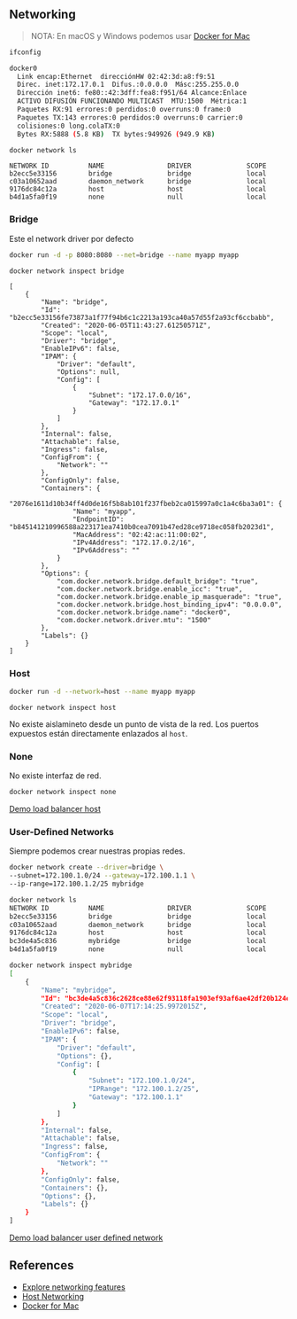 ## Networking

> NOTA: En macOS y Windows podemos usar [Docker for Mac](https://gist.github.com/BretFisher/5e1a0c7bcca4c735e716abf62afad389)

```bash
ifconfig
```

```bash
docker0   
  Link encap:Ethernet  direcciónHW 02:42:3d:a8:f9:51  
  Direc. inet:172.17.0.1  Difus.:0.0.0.0  Másc:255.255.0.0
  Dirección inet6: fe80::42:3dff:fea8:f951/64 Alcance:Enlace
  ACTIVO DIFUSIÓN FUNCIONANDO MULTICAST  MTU:1500  Métrica:1
  Paquetes RX:91 errores:0 perdidos:0 overruns:0 frame:0
  Paquetes TX:143 errores:0 perdidos:0 overruns:0 carrier:0
  colisiones:0 long.colaTX:0 
  Bytes RX:5888 (5.8 KB)  TX bytes:949926 (949.9 KB)
```

```bash
docker network ls
```

```
NETWORK ID          NAME                DRIVER              SCOPE
b2ecc5e33156        bridge              bridge              local
c03a10652aad        daemon_network      bridge              local
9176dc84c12a        host                host                local
b4d1a5fa0f19        none                null                local
```

### Bridge

Este el network driver por defecto

```bash
docker run -d -p 8080:8080 --net=bridge --name myapp myapp
```

```
docker network inspect bridge
```

```
[
    {
        "Name": "bridge",
        "Id": "b2ecc5e33156fe73873a1f77f94b6c1c2213a193ca40a57d55f2a93cf6ccbabb",
        "Created": "2020-06-05T11:43:27.61250571Z",
        "Scope": "local",
        "Driver": "bridge",
        "EnableIPv6": false,
        "IPAM": {
            "Driver": "default",
            "Options": null,
            "Config": [
                {
                    "Subnet": "172.17.0.0/16",
                    "Gateway": "172.17.0.1"
                }
            ]
        },
        "Internal": false,
        "Attachable": false,
        "Ingress": false,
        "ConfigFrom": {
            "Network": ""
        },
        "ConfigOnly": false,
        "Containers": {
            "2076e1611d10b34ff4d0de16f5b8ab101f237fbeb2ca015997a0c1a4c6ba3a01": {
                "Name": "myapp",
                "EndpointID": "b845141210996588a223171ea7410b0cea7091b47ed28ce9718ec058fb2023d1",
                "MacAddress": "02:42:ac:11:00:02",
                "IPv4Address": "172.17.0.2/16",
                "IPv6Address": ""
            }
        },
        "Options": {
            "com.docker.network.bridge.default_bridge": "true",
            "com.docker.network.bridge.enable_icc": "true",
            "com.docker.network.bridge.enable_ip_masquerade": "true",
            "com.docker.network.bridge.host_binding_ipv4": "0.0.0.0",
            "com.docker.network.bridge.name": "docker0",
            "com.docker.network.driver.mtu": "1500"
        },
        "Labels": {}
    }
]
```

### Host

```bash
docker run -d --network=host --name myapp myapp
```

```
docker network inspect host
```

No existe aislamineto desde un punto de vista de la red. Los puertos expuestos están directamente enlazados al `host`.

### None

No existe interfaz de red.

```bash
docker network inspect none
```

[Demo load balancer host](04_networking/00_load_balancer_host)

### User-Defined Networks

Siempre podemos crear nuestras propias redes.

```bash
docker network create --driver=bridge \
--subnet=172.100.1.0/24 --gateway=172.100.1.1 \
--ip-range=172.100.1.2/25 mybridge
```

```bash
docker network ls
NETWORK ID          NAME                DRIVER              SCOPE
b2ecc5e33156        bridge              bridge              local
c03a10652aad        daemon_network      bridge              local
9176dc84c12a        host                host                local
bc3de4a5c836        mybridge            bridge              local
b4d1a5fa0f19        none                null                local
```

```bash
docker network inspect mybridge
[
    {
        "Name": "mybridge",
        "Id": "bc3de4a5c836c2628ce88e62f93118fa1903ef93af6ae42df20b124ee353c1ec",
        "Created": "2020-06-07T17:14:25.9972015Z",
        "Scope": "local",
        "Driver": "bridge",
        "EnableIPv6": false,
        "IPAM": {
            "Driver": "default",
            "Options": {},
            "Config": [
                {
                    "Subnet": "172.100.1.0/24",
                    "IPRange": "172.100.1.2/25",
                    "Gateway": "172.100.1.1"
                }
            ]
        },
        "Internal": false,
        "Attachable": false,
        "Ingress": false,
        "ConfigFrom": {
            "Network": ""
        },
        "ConfigOnly": false,
        "Containers": {},
        "Options": {},
        "Labels": {}
    }
]
```

[Demo load balancer user defined network](04_networking/01_load_balancer_user_defined_network)

## References

- [Explore networking features](https://docs.docker.com/desktop/networking/)
- [Host Networking](https://docs.docker.com/desktop/networking/)
- [Docker for Mac](https://gist.github.com/BretFisher/5e1a0c7bcca4c735e716abf62afad389)

